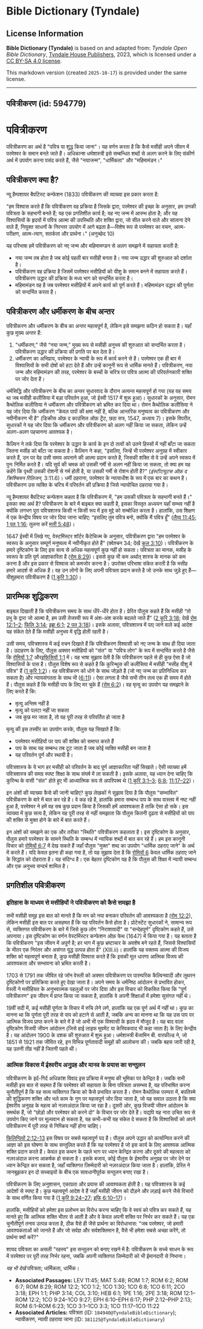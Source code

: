 # Bible Dictionary (Tyndale)

## License Information

**Bible Dictionary (Tyndale)** is based on and adapted from: _Tyndale Open Bible Dictionary_, [Tyndale House Publishers](https://tyndaleopenresources.com/), 2023, which is licensed under a [CC BY-SA 4.0 license](https://creativecommons.org/licenses/by-sa/4.0/legalcode.en).

This markdown version (created `2025-10-17`) is provided under the same license.



--------------------------------

## पवित्रीकरण (id: 594779)

पवित्रीकरण
==========

पवित्रीकरण का अर्थ है "पवित्र या शुद्ध किया जाना"। यह वर्णन करता है कि कैसे मसीही अपने जीवन में परमेश्वर के समान बनते जाते हैं। अधिकान्श धर्मशास्त्री इसे सम्बन्धित शब्दों से अलग करने के लिए संकीर्ण अर्थ में उपयोग करना पसंद करते हैं, जैसे "नयाजन्म", "धार्मिकता" और "महिमामंडन।"

पवित्रीकरण क्या है?
-------------------

न्यू हैम्पशायर बैपटिस्ट कन्फेशन (1833\) पवित्रीकरण की व्याख्या इस प्रकार करता है:

"हम विश्वास करते हैं कि पवित्रीकरण वह प्रक्रिया है जिसके द्वारा, परमेश्वर की इच्छा के अनुसार, हम उनकी पवित्रता के सहभागी बनते हैं; यह एक प्रगतिशील कार्य है; यह नए जन्म में आरम्भ होता है; और यह विश्वासियों के हृदयों में पवित्र आत्मा की उपस्थिति और शक्ति द्वारा, जो सील करने वाले और सांत्वना देने वाले हैं, नियुक्त साधनों के निरन्तर उपयोग में आगे बढ़ता है—विशेष रूप से परमेश्वर का वचन, आत्म\-परीक्षण, आत्म\-त्याग, सतर्कता और प्रार्थना।" (अनुच्छेद 10\)

यह परिभाषा हमें पवित्रीकरण को नए जन्म और महिमामण्डन से अलग समझने में सहायता करती है:

* नया जन्म तब होता है जब कोई पहली बार मसीही बनता है। नया जन्म उद्धार की शुरुआत को दर्शाता है।
* पवित्रीकरण वह प्रक्रिया है जिसमें परमेश्वर मसीहियों को यीशु के समान बनने में सहायता करते हैं। पवित्रीकरण उद्धार की प्रक्रिया के मध्य भाग को सन्दर्भित करता है।
* महिमामंडन वह है जब परमेश्वर मसीहियों में अपने कार्य को पूर्ण करते हैं। महिमामंडन उद्धार की पूर्णता को सन्दर्भित करता है।

पवित्रीकरण और धर्मीकरण के बीच अन्तर
-----------------------------------

पवित्रीकरण और धर्मीकरण के बीच का अन्तर महत्वपूर्ण है, लेकिन इसे समझना कठिन हो सकता है। यहाँ कुछ मुख्य अन्तर हैं:

1. "धर्मीकरण,” जैसे “नया जन्म,” मुख्य रूप से मसीही अनुभव की शुरुआत को सन्दर्भित करता है। पवित्रीकरण उद्धार की प्रक्रिया की प्रगति पर बल देता है।
2. धर्मीकरण का अभिप्राय, परमेश्वर के न्यायी के रूप में कार्य करने से है। परमेश्वर एक ही बार में विश्वासियों के सभी दोषों को हटा देते हैं और उन्हें कानूनी रूप से धार्मिक मानते हैं। पवित्रीकरण, नया जन्म और महिमामंडन की तरह, परमेश्वर के बच्चों के चरित्र पर पवित्र आत्मा की परिवर्तनकारी शक्ति पर जोर देता है।

धर्मसिद्धि और पवित्रीकरण के बीच का अन्तर सुधारवाद के दौरान अत्यन्त महत्वपूर्ण हो गया (यह वह समय था जब मसीही कलीसिया में बड़ा परिवर्तन हुआ, जो ईस्वी 1517 में शुरू हुआ)। सुधारकों के अनुसार, रोमन कैथोलिक कलीसिया ने धर्मीकरण और पवित्रीकरण को भ्रमित कर दिया था। रोमन कैथोलिक कलीसिया ने यह जोर दिया कि धर्मीकरण "केवल पापों की क्षमा नहीं है, बल्कि आन्तरिक मनुष्यत्व का पवित्रीकरण और नवीनीकरण भी है" (डिक्रीस ऑफ़ द काउंसिल ऑफ़ ट्रेंट, छठा सत्र, 1547, अध्याय 7\)। इसके विपरीत, सुधारकों ने यह जोर दिया कि धर्मीकरण और पवित्रीकरण को अलग नहीं किया जा सकता, लेकिन उन्हें अलग\-अलग पहचानना आवश्यक है।

कैल्विन ने तर्क दिया कि परमेश्वर के उद्धार के कार्य के इन दो तत्वों को उतने हिस्सों में नहीं बाँटा जा सकता जितना मसीह को बाँटा जा सकता है। कैल्विन ने कहा, "इसलिए, जिन्हें भी परमेश्वर अनुग्रह में स्वीकार करते हैं, उन पर वेह उसी समय अपनाने की आत्मा प्रदान करते है, जिसकी शक्ति से वे उन्हें अपने स्वरूप में पुनः निर्मित करते हैं। यदि सूर्य की चमक को उसकी गर्मी से अलग नहीं किया जा सकता, तो क्या हम यह कहेंगे कि पृथ्वी उसकी रोशनी से गर्म होती है, या उसकी गर्मी से रोशन होती है?" (*इंस्टीट्यूटस ऑफ़ द क्रिश्चियन रिलिजन,* 3:11\.6\)। धर्मी ठहराना, परमेश्वर के न्यायाधीश के रूप में एक बार का कथन है। पवित्रीकरण उस व्यक्ति के चरित्र में परिवर्तन की प्रक्रिया है जिसे न्यायोचित ठहराया गया है।

न्यू हैम्पशायर बैपटिस्ट कन्फेशन कहता है कि पवित्रीकरण में, "हम उसकी पवित्रता के सहभागी बनते हैं।" इसका क्या अर्थ है? पवित्रीकरण के बारे में बाइबल क्या कहती है, इसका विस्तृत अध्ययन यहाँ सम्भव नहीं है क्योंकि लगभग पूरा पवित्रशास्त्र किसी न किसी रूप में इस मुद्दे को सम्बोधित करता है। हालांकि, उस शिक्षण में एक केन्द्रीय विषय पर जोर दिया जाना चाहिए: “इसलिए तुम पवित्र बनो, क्योंकि मैं पवित्र हूँ” ([लैव्य 11:45](https://ref.ly/Lev11:45); [1 पत 1:16](https://ref.ly/1Pet1:16); तुलना करें [मत्ती 5:48](https://ref.ly/Matt5:48))।

1647 ईस्वी में लिखे गए, वेस्टमिंस्टर शॉर्टर कैटेचिज्म के अनुसार, पवित्रीकरण द्वारा "हम परमेश्वर के स्वरूप के अनुसार सम्पूर्ण मनुष्यत्व में नवीनीकृत होते हैं" (क्वेश्चन 34; देखें [कुल 3:10](https://ref.ly/Col3:10))। पवित्रीकरण के हमारे दृष्टिकोण के लिए इस सत्य से अधिक महत्वपूर्ण कुछ नहीं हो सकता। पवित्रता का मानक, मसीह के स्वरूप के प्रति पूर्ण आज्ञाकारिता है ([रोम 8:29](https://ref.ly/Rom8:29))। इससे कुछ भी कम अर्थात् शास्त्र के मानक को कम करना है और इस प्रकार से विश्वास को कमजोर करना है। उपरोक्त परिभाषा संकेत करती है कि मसीह हमारे आदर्श से अधिक है। वह उन लोगों के लिए अपनी पवित्रता प्रदान करते है जो उनके साथ जुड़े हुए हैं—यीशुहमारा पवित्रीकरण है ([1 कुरि 1:30](https://ref.ly/1Cor1:30))।

प्रारम्भिक शुद्धिकरण
--------------------

बाइबल दिखाती है कि पवित्रीकरण समय के साथ धीरे\-धीरे होता है। प्रेरित पौलुस कहते हैं कि मसीही “तो प्रभु के द्वारा जो आत्मा है, हम उसी तेजस्वी रूप में अंश\-अंश करके बदलते जाते हैं” ([2 कुरि 3:18](https://ref.ly/2Cor3:18); देखें [रोम 12:1–2](https://ref.ly/Rom12:1-Rom12:2); [फिलि 3:14](https://ref.ly/Phil3:14); [इब्रा 6:1](https://ref.ly/Heb6:1); [2 पत 3:18](https://ref.ly/2Pet3:18))। इसके अलावा, पवित्रशास्त्र में पाए जाने वाले कई आदेश यह संकेत देते हैं कि मसीही अनुभव में वृद्धि होती रहती है।

उसी समय, पवित्रशास्त्र में कई वचन दिखाते हैं कि पवित्रीकरण विश्वासी को नए जन्म के साथ ही दिया जाता है। उदाहरण के लिए, पौलुस अक्सर मसीहियों को "संत" या "पवित्र लोग" के रूप में सन्दर्भित करते है जैसे कि [रोमियों 1:7](https://ref.ly/Rom1:7) और[इफिसियों 1:1](https://ref.ly/Eph1:1) में। यह भाषा सुझाव देती है कि पवित्रीकरण पहले से ही कुछ ऐसा है जो विश्वासियों के पास है। पौलुस विशेष रूप से कहते है कि कुरिन्थुस की कलीसिया में मसीही "मसीह यीशु में पवित्र" हैं ([1 कुरि 1:2](https://ref.ly/1Cor1:2))। वह पवित्रीकरण को धोने के साथ जोड़ते है (जो नए जन्म का प्रतिनिधित्व कर सकता है) और न्यायसंगतता के साथ भी ([6:11](https://ref.ly/1Cor6:11))। ऐसा लगता है जैसे सभी तीन तत्व एक ही समय में होते हैं। पौलुस कहते हैं कि मसीही पाप के लिए मर चुके हैं ([रोम 6:2](https://ref.ly/Rom6:2))। वह मृत्यु का उपयोग यह समझाने के लिए करते हैं कि:

* मृत्यु अन्तिम नहीं है
* मृत्यु को पलटा नहीं जा सकता
* जब कुछ मर जाता है, तो वह पूरी तरह से परिवर्तित हो जाता है

मृत्यु की इस तस्वीर का उपयोग करके, पौलुस यह सिखाते हैं कि:

* परमेश्वर मसीहियों पर पाप की शक्ति को समाप्त करते हैं
* पाप के साथ यह सम्बन्ध तब टूट जाता है जब कोई व्यक्ति मसीही बन जाता है
* यह परिवर्तन पूर्ण और स्थायी है।

पवित्रशास्त्र के ये भाग हर मसीही को परिवर्तन के बाद पूर्ण आज्ञाकारिता नहीं सिखाते। ऐसी व्याख्या हमें पवित्रशास्त्र की समग्र स्पष्ट शिक्षा के साथ संघर्ष में ला सकती है। इसके अलावा, यह ध्यान देना चाहिए कि कुरिन्थ के वासी "संत" होते हुए भी आध्यात्मिक रूप से अपरिपक्व थे ([1 कुरि 3:1–3](https://ref.ly/1Cor3:1-1Cor3:3); [6:8](https://ref.ly/1Cor6:8); [11:17–22](https://ref.ly/1Cor11:17-1Cor11:22))।

इन अंशों की व्याख्या कैसे की जानी चाहिए? कुछ लेखकों ने सुझाव दिया है कि पौलुस "सम्भावित" पवित्रीकरण के बारे में बात कर रहे है। वे कह रहे है, हालांकि हमारा सम्बन्ध पाप के साथ वास्तव में नष्ट नहीं हुआ है, परमेश्वर ने हमें वह सब कुछ प्रदान किया है जिसकी हमें आवश्यकता है ताकि ऐसा हो सके। इस व्याख्या में कुछ सत्य है, लेकिन यह पूरी तरह से नहीं समझाता कि पौलुस कितनी दृढ़ता से मसीहियों को पाप की शक्ति से मुक्त होने के बारे में बात करते हैं।

इन अंशों को समझने का एक और तरीका "स्थिति" पवित्रीकरण कहलाता है। इस दृष्टिकोण के अनुसार, पौलुस हमारे परमेश्वर के सामने स्थिति के सम्बन्ध में न्यायिक शब्दों में बात कर रहे हैं। हम इस कानूनी विचार को [रोमियों 6:7](https://ref.ly/Rom6:7) में देख सकते हैं जहाँ पौलुस "मुक्त" शब्द का उपयोग "धार्मिक ठहराए जाने" के अर्थ में करते हैं। यदि केवल इतना ही कहा गया है, तो यह सुझाव देता है कि [रोमियों 6](https://ref.ly/Rom6:1-Rom6:23) केवल धार्मिक ठहराए जाने के सिद्धांत को दोहराता है। यह संदिग्ध है। एक बेहतर दृष्टिकोण यह है कि पौलुस की शिक्षा में न्यायी सम्बन्ध और एक अनुभव सन्दर्भ शामिल है।

प्रगतिशील पवित्रीकरण
--------------------

### इतिहास के माध्यम से मसीहियों ने पवित्रीकरण को कैसे समझा है

सभी मसीही समूह इस बात को मानते हैं कि मन को नया बनाकर परिवर्तन की आवश्यकता है ([रोम 12:2](https://ref.ly/Rom12:2)), लेकिन मसीही इस बात पर असहमत हैं कि यह परिवर्तन कैसे होता है। प्रोटेस्टेंट सुधारकों ने, सामान्य रूप से, व्यक्तिगत पवित्रीकरण के बारे में जिसे कुछ लोग "निराशावादी" या "सन्देहपूर्ण" दृष्टिकोण कहते हैं, उसे अपनाया। इस दृष्टिकोण का वर्णन वेस्टमिंस्टर कन्फेशन ऑफ़ फेथ (1647\) में किया गया है। यह बताता है कि पवित्रीकरण "इस जीवन में अपूर्ण है; हर भाग में कुछ भ्रष्टाचार के अवशेष बने रहते हैं, जिससे विश्वासियों के भीतर एक निरंतर और असंगत युद्ध उत्पन्न होता है" (XIII.ii)। हालांकि यह वक्तव्य आत्मा की विजय शक्ति को महत्वपूर्ण बनाता है, कुछ मसीही विश्वास करते हैं कि इसकी मूल धारणा आत्मिक विजय की आवश्यकता और सम्भावना को भ्रमित करती है।

1703 से 1791 तक जीवित रहे जॉन वेस्ली को अक्सर पवित्रीकरण पर पारम्परिक कैल्विनवादी और लूथरन दृष्टिकोणों पर प्रतिक्रिया करते हुए देखा जाता है। अपने समय के धर्मनिष्ठ आंदोलन से प्रभावित होकर, वेस्ली ने मसीहियत के अनुभवात्मक पहलुओं पर जोर दिया और इस विचार को विकसित किया कि "पूर्ण पवित्रीकरण" इस जीवन में प्राप्त किया जा सकता है, हालांकि वे अपनी शिक्षाओं में हमेशा सुसंगत नहीं थे।

19वीं सदी में, कई मसीही पूर्णता के विचार में रुचि लेने लगे, हालांकि यह एक पूर्ण अर्थ में नहीं था। कुछ का मानना था कि पूर्णता पूरी तरह से पाप को हटाने से आती है, जबकि अन्य का मानना था कि यह उस पाप पर आत्मिक विजय प्राप्त करने के बारे में है जो अभी भी एक विश्वासी के हृदय में मौजूद है। यह बाद वाला दृष्टिकोण विजयी जीवन आंदोलन (जिसे हाई लाइफ मूवमेंट या केस्विकवाद भी कहा जाता है) के लिए केन्द्रीय है। यह आंदोलन 1900 के दशक की शुरुआत में शुरू हुआ। धर्मशास्त्री बेंजामिन बी. वारफील्ड ने, जो 1851 से 1921 तक जीवित रहे, इन विभिन्न पूर्णतावादी समूहों की आलोचना की। जबकि बहस जारी रही है, यह उतनी तीव्र नहीं है जितनी पहले थी।

### **आत्मिक विकास में ईश्वरीय अनुग्रह और मानव के प्रयास का सन्तुलन**

पवित्रीकरण के इर्द\-गिर्द अधिकांश विवाद इस प्रक्रिया में मनुष्य की भूमिका पर केन्द्रित है। जबकि सभी मसीही इस बात से सहमत हैं कि परमेश्वर की सहायता के बिना पवित्रता असम्भव है, यह परिभाषित करना चुनौतीपूर्ण है कि वह सत्य व्यक्तिगत क्रिया को कैसे प्रभावित करता है। रोमन कैथोलिक परम्परा में, बपतिस्मे की शुद्धिकरण शक्ति और भले काम के गुण पर महत्वपूर्ण जोर दिया जाता है, जो यह सवाल उठाता है कि क्या ईश्वरीय अनुग्रह के महत्व को नज़रअंदाज़ किया जा रहा है। दूसरी ओर, कुछ विजयी जीवन आंदोलन के समर्थक हैं, जो "छोड़ो और परमेश्वर को करने दो" के विचार पर जोर देते हैं। यद्यपि यह नारा उचित रूप से उपयोग किए जाने पर मूल्यवान हो सकता है, यह कभी\-कभी यह संकेत दे सकता है कि विश्वासियों को अपने पवित्रीकरण में पूरी तरह से निष्क्रिय नहीं होना चाहिए।

[फिलिप्पियों 2:12–13](https://ref.ly/Phil2:12-Phil2:13) इस विषय पर सबसे महत्वपूर्ण पद है। पौलुस अपने उद्धार को कार्यान्वित करने की आज्ञा को इस घोषणा के साथ सन्तुलित करते हैं कि यह परमेश्वर है जो इस कार्य के लिए आवश्यक आत्मिक शक्ति प्रदान करते हैं। केवल इस कथन के पहले भाग पर ध्यान केन्द्रित करना और दूसरे की महत्वता को नज़रअंदाज़ करना आकर्षक हो सकता है। इसके बजाय, कोई पौलुस के ईश्वरीय अनुग्रह पर जोर देने पर ध्यान केन्द्रित कर सकता है, जहाँ व्यक्तिगत ज़िम्मेदारी को नज़रअंदाज़ किया जाता है। हालांकि, प्रेरित ने जानबूझकर इन दो सच्चाइयों के बीच एक सावधानीपूर्वक सन्तुलन बनाए रखा है।

पवित्रीकरण के लिए अनुशासन, एकाग्रता और प्रयास की आवश्यकता होती है। यह पवित्रशास्त्र के कई आदेशों से स्पष्ट है। कुछ महत्वपूर्ण आदेश वे हैं जहाँ मसीही जीवन को दौड़ने और लड़ाई करने जैसे विचारों के साथ वर्णित किया गया है ([1 कुरि 9:24–27](https://ref.ly/1Cor9:24-1Cor9:27); [इफि 6:10–17](https://ref.ly/Eph6:10-Eph6:17))।

हालांकि, मसीहियों को हमेशा इस प्रलोभन का विरोध करना चाहिए कि वे स्वयं को पवित्र कर सकते हैं, यह मानते हुए कि आत्मिक शक्ति भीतर से आती है और वे केवल अपनी शक्ति पर निर्भर कर सकते हैं। यह एक चुनौतीपूर्ण तनाव उत्पन्न करता है, ठीक वैसे ही जैसे प्रार्थना का विरोधाभास: "जब परमेश्वर, जो हमारी आवश्यकताओं को जानते हैं और जो सर्वज्ञ और सर्वशक्तिमान है, वैसे भी हमेशा सबसे अच्छा करेंगे, तो प्रार्थना क्यों करें?"

शायद पवित्रता का असली "रहस्य" इस सन्तुलन को बनाए रखने में है: पवित्रीकरण के सच्चे साधन के रूप में परमेश्वर पर पूरी तरह निर्भर रहना, जबकि अपनी व्यक्तिगत ज़िम्मेदारी को भी ईमानदारी से निभाना।

*यह भी देखें* पवित्रता; धार्मिकता, धार्मिक।

* **Associated Passages:** LEV 11:45; MAT 5:48; ROM 1:7; ROM 6:2; ROM 6:7; ROM 8:29; ROM 12:2; 1CO 1:2; 1CO 1:30; 1CO 6:8; 1CO 6:11; 2CO 3:18; EPH 1:1; PHP 3:14; COL 3:10; HEB 6:1; 1PE 1:16; 2PE 3:18; ROM 12:1–ROM 12:2; 1CO 9:24–1CO 9:27; EPH 6:10–EPH 6:17; PHP 2:12–PHP 2:13; ROM 6:1–ROM 6:23; 1CO 3:1–1CO 3:3; 1CO 11:17–1CO 11:22
* **Associated Articles:** पवित्रता (ID: `184940@TyndaleBibleDictionary`); न्यायीकरण, न्यायी ठहराया जाना (ID: `381125@TyndaleBibleDictionary`)

